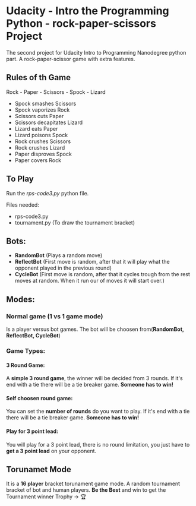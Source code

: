 # Udacity - Intro the Programming Python - rock-paper-scissors Project

The second project for Udacity Intro to Programming Nanodegree python part. A rock-paper-scissor game with extra features.

## Rules of th Game

Rock - Paper - Scissors - Spock - Lizard 

- Spock smashes Scissors
- Spock vaporizes Rock
- Scissors cuts Paper
- Scissors decapitates Lizard
- Lizard eats Paper
- Lizard poisons Spock
- Rock crushes Scissors
- Rock crushes Lizard
- Paper disproves Spock
- Paper covers Rock

## To Play
Run the *rps-code3.py* python file.

Files needed:
- rps-code3.py
- tournament.py (To draw the tournament bracket)

## Bots:
- **RandomBot** (Plays a random move)
- **ReflectBot** (First move is random, after that it will play what the opponent played in the previous round)
- **CycleBot** (First move is random, after that it cycles trough from the rest moves at random. When it run our of moves it will start over.)

## Modes:

### Normal game (1 vs 1 game mode) 
Is a player versus bot games. The bot will be choosen from(**RandomBot, ReflectBot, CycleBot**)

### Game Types:

#### 3 Round Game:
A **simple 3 round game**, the winner will be decided from 3 rounds. If it's end with a tie there will be a tie breaker game.
**Someone has to win!**

#### Self choosen round game:
You can set the **number of rounds** do you want to play. 
If it's end with a tie there will be a tie breaker game. **Someone has to win!**

#### Play for 3 point lead:
You will play for a 3 point lead, there is no round limitation, you just have to **get a 3 point lead** on your opponent.

## Torunamet Mode
It is a **16 player** bracket torunament game mode. A random tournament bracket of bot and human players.
**Be the Best** and win to get the Tournament winner Trophy -> :trophy:
